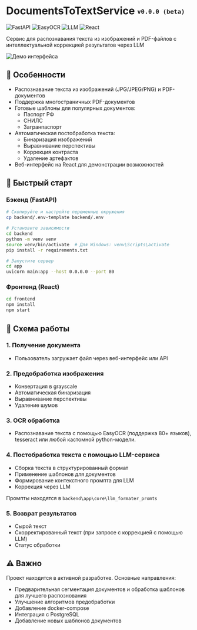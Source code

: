 # DocumentsToTextService <sub><sup>`v0.0.0 (beta)`</sup></sub>

![FastAPI](https://img.shields.io/badge/FastAPI-0.109-009688?logo=fastapi)
![EasyOCR](https://img.shields.io/badge/EasyOCR-1.7-00B0FF)
![LLM](https://img.shields.io/badge/LLM-DeepSeek_R1_70B-FF6F00)
![React](https://img.shields.io/badge/React-18.2-61DAFB?logo=react)

Сервис для распознавания текста из изображений и PDF-файлов с интеллектуальной коррекцией результатов через LLM

![Демо интерфейса](frontend\public\demo_images)

## 🌟 Особенности

- Распознавание текста из изображений (JPG/JPEG/PNG) и PDF-документов
- Поддержка многостраничных PDF-документов
- Готовые шаблоны для популярных документов:
  - Паспорт РФ
  - СНИЛС
  - Загранпаспорт
- Автоматическая постобработка текста:
  - Бинаризация изображений
  - Выравнивание перспективы
  - Коррекция контраста
  - Удаление артефактов
- Веб-интерфейс на React для демонстрации возможностей

## 🚀 Быстрый старт

### Бэкенд (FastAPI)

```bash
# Скопируйте и настройте переменные окружения
cp backend/.env-template backend/.env

# Установите зависимости
cd backend
python -m venv venv
source venv/bin/activate  # Для Windows: venv\Scripts\activate
pip install -r requirements.txt

# Запустите сервер
cd app
uvicorn main:app --host 0.0.0.0 --port 80

```

### Фронтенд (React)

```bash
cd frontend
npm install
npm start
```

## 🔄 Схема работы

### 1. Получение документа
- Пользователь загружает файл через веб-интерфейс или API

### 2. Предобработка изображения
- Конвертация в grayscale
- Автоматическая бинаризация
- Выравнивание перспективы
- Удаление шумов

### 3. OCR обработка
- Распознавание текста с помощью EasyOCR (поддержка 80+ языков), tesseract или любой кастомной python-модели.

### 4. Постобработка текста с помощью LLM-сервиса
- Сборка текста в структурированный формат
- Применение шаблонов для документов
- Формирование контекстного промпта для LLM
- Коррекция через LLM

Промпты находятся в `backend\app\core\llm_formater_promts`

### 5. Возврат результатов
- Сырой текст
- Скорректированный текст (при запросе с коррекцией с помощью LLM)
- Статус обработки

## ⚠️ Важно
Проект находится в активной разработке. Основные направления:
- Предварительная сегментация документов и обработка шаблонов для лучшего распознования
- Улучшение алгоритмов предобработки
- Добавление docker-compose
- Интеграция с PostgreSQL
- Добавление новых шаблонов документов
